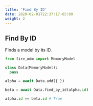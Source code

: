 ```yaml
---
title: 'Find By ID'
date: 2020-02-01T22:37:17-05:00
weight: 2
---
```


## Find By ID

Finds a model by its ID.

```python
from fire_odm import MemoryModel

class Data(MemoryModel):
  pass

alpha = await Data.add({ })

beta = await Data.find_by_id(alpha.id)

alpha.id == beta.id # True
```
